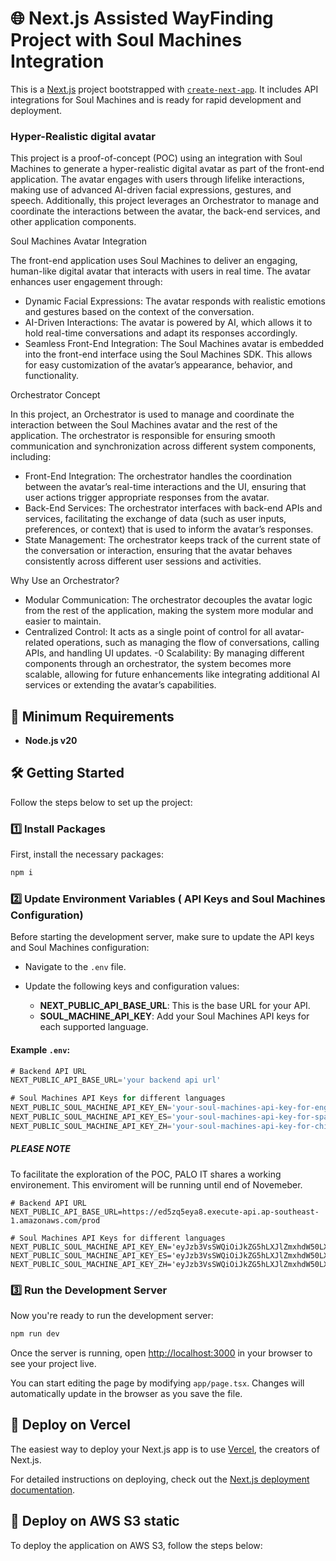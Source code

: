 # 🌐 Next.js Assisted WayFinding Project with Soul Machines Integration

This is a [Next.js](https://nextjs.org) project bootstrapped with [`create-next-app`](https://nextjs.org/docs/app/api-reference/cli/create-next-app). It includes API integrations for Soul Machines and is ready for rapid development and deployment.


### Hyper-Realistic digital avatar
This project is a proof-of-concept (POC) using an integration with Soul Machines to generate a hyper-realistic digital avatar as part of the front-end application. The avatar engages with users through lifelike interactions, making use of advanced AI-driven facial expressions, gestures, and speech. Additionally, this project leverages an Orchestrator to manage and coordinate the interactions between the avatar, the back-end services, and other application components.

Soul Machines Avatar Integration

The front-end application uses Soul Machines to deliver an engaging, human-like digital avatar that interacts with users in real time. The avatar enhances user engagement through:

- Dynamic Facial Expressions: The avatar responds with realistic emotions and gestures based on the context of the conversation.
- AI-Driven Interactions: The avatar is powered by AI, which allows it to hold real-time conversations and adapt its responses accordingly.
- Seamless Front-End Integration: The Soul Machines avatar is embedded into the front-end interface using the Soul Machines SDK. This allows for easy customization of the avatar’s appearance, behavior, and functionality.

Orchestrator Concept

In this project, an Orchestrator is used to manage and coordinate the interaction between the Soul Machines avatar and the rest of the application. The orchestrator is responsible for ensuring smooth communication and synchronization across different system components, including:

- Front-End Integration: The orchestrator handles the coordination between the avatar’s real-time interactions and the UI, ensuring that user actions trigger appropriate responses from the avatar.
- Back-End Services: The orchestrator interfaces with back-end APIs and services, facilitating the exchange of data (such as user inputs, preferences, or context) that is used to inform the avatar’s responses.
- State Management: The orchestrator keeps track of the current state of the conversation or interaction, ensuring that the avatar behaves consistently across different user sessions and activities.

Why Use an Orchestrator?
- Modular Communication: The orchestrator decouples the avatar logic from the rest of the application, making the system more modular and easier to maintain.
- Centralized Control: It acts as a single point of control for all avatar-related operations, such as managing the flow of conversations, calling APIs, and handling UI updates.
-0 Scalability: By managing different components through an orchestrator, the system becomes more scalable, allowing for future enhancements like integrating additional AI services or extending the avatar’s capabilities.

## 🚀 Minimum Requirements

-   **Node.js v20**

## 🛠️ Getting Started

Follow the steps below to set up the project:

### 1️⃣ Install Packages

First, install the necessary packages:

```bash
npm i
````

### 2️⃣ Update Environment Variables ( API Keys and Soul Machines Configuration)

Before starting the development server, make sure to update the API keys and Soul Machines configuration:

-   Navigate to the `.env` file.
-   Update the following keys and configuration values:

    -   **NEXT_PUBLIC_API_BASE_URL**: This is the base URL for your API.
    -   **SOUL_MACHINE_API_KEY**: Add your Soul Machines API keys for each supported language.

#### Example `.env`:

```ts
# Backend API URL
NEXT_PUBLIC_API_BASE_URL='your backend api url'

# Soul Machines API Keys for different languages
NEXT_PUBLIC_SOUL_MACHINE_API_KEY_EN='your-soul-machines-api-key-for-english'
NEXT_PUBLIC_SOUL_MACHINE_API_KEY_ES='your-soul-machines-api-key-for-spanish'
NEXT_PUBLIC_SOUL_MACHINE_API_KEY_ZH='your-soul-machines-api-key-for-chinese'
```

##### PLEASE NOTE
To facilitate the exploration of the POC, PALO IT shares a working environement. 
This enviroment will be running until end of Novemeber.
```
# Backend API URL
NEXT_PUBLIC_API_BASE_URL=https://ed5zq5eya8.execute-api.ap-southeast-1.amazonaws.com/prod

# Soul Machines API Keys for different languages
NEXT_PUBLIC_SOUL_MACHINE_API_KEY_EN='eyJzb3VsSWQiOiJkZG5hLXJlZmxhdW50LXNpbmdhcG9yZWEwYjItLWNoYW5naWFzc2lzdGVkd2EiLCJhdXRoU2VydmVyIjoiaHR0cHM6Ly9kaC5zb3VsbWFjaGluZXMuY2xvdWQvYXBpL2p3dCIsImF1dGhUb2tlbiI6ImFwaWtleV92MV8zYmYzY2QyYS1jZjY2LTQwNmQtOGRlNC0zNjZhZmU5MGQ3MGYifQ=='
NEXT_PUBLIC_SOUL_MACHINE_API_KEY_ES='eyJzb3VsSWQiOiJkZG5hLXJlZmxhdW50LXNpbmdhcG9yZWEwYjItLXNwYW5pc2hjaGFuZ2lraW8iLCJhdXRoU2VydmVyIjoiaHR0cHM6Ly9kaC5zb3VsbWFjaGluZXMuY2xvdWQvYXBpL2p3dCIsImF1dGhUb2tlbiI6ImFwaWtleV92MV9lMTk0OWFmMC03ZDMzLTRjNDItODgyYi0yMDhlYjA5NGFhNmUifQ=='
NEXT_PUBLIC_SOUL_MACHINE_API_KEY_ZH='eyJzb3VsSWQiOiJkZG5hLXJlZmxhdW50LXNpbmdhcG9yZWEwYjItLWxvY2FsY2hhbmdpYXNzaXMiLCJhdXRoU2VydmVyIjoiaHR0cHM6Ly9kaC5zb3VsbWFjaGluZXMuY2xvdWQvYXBpL2p3dCIsImF1dGhUb2tlbiI6ImFwaWtleV92MV82NjMzOWMyNi1lZGFmLTQzYTUtYjg2MC0zNTE1ODA3YjYyNjIifQ=='
```



### 3️⃣ Run the Development Server

Now you're ready to run the development server:

```bash
npm run dev
```

Once the server is running, open [http://localhost:3000](http://localhost:3000) in your browser to see your project live.

You can start editing the page by modifying `app/page.tsx`. Changes will automatically update in the browser as you save the file.

## 🚀 Deploy on Vercel

The easiest way to deploy your Next.js app is to use [Vercel](https://vercel.com/new?utm_medium=default-template&filter=next.js&utm_source=create-next-app&utm_campaign=create-next-app-readme), the creators of Next.js.

For detailed instructions on deploying, check out the [Next.js deployment documentation](https://nextjs.org/docs/app/building-your-application/deploying).

## 🚀 Deploy on AWS S3 static

To deploy the application on AWS S3, follow the steps below:
